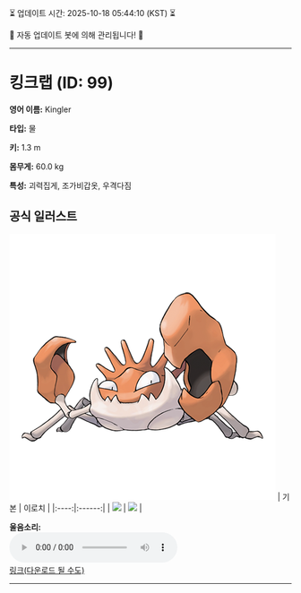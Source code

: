 
⏳ 업데이트 시간: 2025-10-18 05:44:10 (KST) ⏳

🤖 자동 업데이트 봇에 의해 관리됩니다! 🤖

---

# 킹크랩 (ID: 99)
**영어 이름:** Kingler

**타입:** 물

**키:** 1.3 m

**몸무게:** 60.0 kg

**특성:** 괴력집게, 조가비갑옷, 우격다짐

## 공식 일러스트
![](https://raw.githubusercontent.com/PokeAPI/sprites/master/sprites/pokemon/other/official-artwork/99.png)
| 기본 | 이로치 |
|:----:|:------:|
| <img src="http://play.pokemonshowdown.com/sprites/ani/kingler.gif" width="200"> | <img src="http://play.pokemonshowdown.com/sprites/ani-shiny/kingler.gif" width="200"> |

**울음소리:**<br><audio controls src="https://raw.githubusercontent.com/PokeAPI/cries/main/cries/pokemon/latest/99.ogg"></audio><br> [링크(다운로드 될 수도)](https://raw.githubusercontent.com/PokeAPI/cries/main/cries/pokemon/latest/99.ogg)


---
